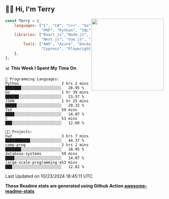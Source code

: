 <h2>👋🏻 Hi, I'm Terry</h2>

<img align='right' src="https://media.giphy.com/media/fkZukR450RQ1qnGaq9/giphy.gif" width="230">

```javascript
const Terry = {
    languages: ["C", "C#", "C++", "Go", "Java", "Javascript",
                "PHP", "Python", "SQL", "Typescript"],
    libraries: ["React.js","Node.js", ".Net", "Express.js",
                "Next.js", "Vue.js", "Astro.js", "CUDA"],
        Tools: ["AWS", "Azure", "Docker🐳", "Git", "Figma",
                "Cypress", "Playwright", "Postman", "Jira"],
    },
};
```
<!--START_SECTION:waka-->
📊 **This Week I Spent My Time On** 

```text
💬 Programming Languages: 
Python                   2 hrs 2 mins        ███████░░░░░░░░░░░░░░░░░░   28.95 % 
Go                       1 hr 39 mins        ██████░░░░░░░░░░░░░░░░░░░   23.57 % 
JSON                     1 hr 25 mins        █████░░░░░░░░░░░░░░░░░░░░   20.32 % 
TeX                      59 mins             ████░░░░░░░░░░░░░░░░░░░░░   14.07 % 
C                        53 mins             ███░░░░░░░░░░░░░░░░░░░░░░   12.60 % 

🐱‍💻 Projects: 
hw2                      3 hrs 7 mins        ███████████░░░░░░░░░░░░░░   44.37 % 
comp-prog                2 hrs 2 mins        ███████░░░░░░░░░░░░░░░░░░   28.95 % 
database-systems         59 mins             ████░░░░░░░░░░░░░░░░░░░░░   14.07 % 
large-scale-programming-a53 mins             ███░░░░░░░░░░░░░░░░░░░░░░   12.62 % 
```


 Last Updated on 10/23/2024 18:45:11 UTC
<!--END_SECTION:waka-->

**These Readme stats are generated using Github Action [awesome-readme-stats](https://github.com/anmol098/waka-readme-stats)**
